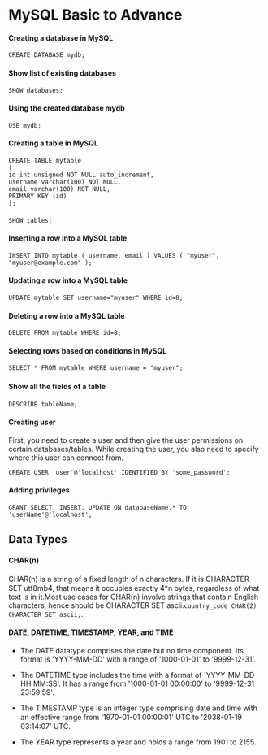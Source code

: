 # MySQL Basic to Advance

#### Creating a database in MySQL 

`CREATE DATABASE mydb;`

#### Show list of existing databases

`SHOW databases;`

#### Using the created database mydb
`USE mydb;`

#### Creating a table in MySQL

```
CREATE TABLE mytable
(
id int unsigned NOT NULL auto_increment,
username varchar(100) NOT NULL,
email varchar(100) NOT NULL,
PRIMARY KEY (id)
);
```

####

`SHOW tables;`

#### Inserting a row into a MySQL table
```
INSERT INTO mytable ( username, email ) VALUES ( "myuser", "myuser@example.com" );
```

#### Updating a row into a MySQL table

`UPDATE mytable SET username="myuser" WHERE id=8; `

#### Deleting a row into a MySQL table

`DELETE FROM mytable WHERE id=8;`

#### Selecting rows based on conditions in MySQL

`SELECT * FROM mytable WHERE username = "myuser";`

#### Show all the ﬁelds of a table

`DESCRIBE tableName;`

####  Creating user

First, you need to create a user and then give the user permissions on certain databases/tables. While creating the
user, you also need to specify where this user can connect from.

`CREATE USER 'user'@'localhost' IDENTIFIED BY 'some_password';`

#### Adding privileges

`GRANT SELECT, INSERT, UPDATE ON databaseName.* TO 'userName'@'localhost';`

## Data Types

#### CHAR(n)
CHAR(n) is a string of a ﬁxed length of n characters. If it is CHARACTER SET utf8mb4, that means it occupies exactly
4*n bytes, regardless of what text is in it.Most use cases for CHAR(n) involve strings that contain English characters, hence should be CHARACTER SET ascii.`country_code CHAR(2) CHARACTER SET ascii;`.

#### DATE, DATETIME, TIMESTAMP, YEAR, and TIME
- The DATE datatype comprises the date but no time component. Its format is 'YYYY-MM-DD' with a range of
'1000-01-01' to '9999-12-31'.

- The DATETIME type includes the time with a format of 'YYYY-MM-DD HH:MM:SS'. It has a range from '1000-01-01
00:00:00' to '9999-12-31 23:59:59'.

- The TIMESTAMP type is an integer type comprising date and time with an eﬀective range from '1970-01-01 00:00:01'
UTC to '2038-01-19 03:14:07' UTC.

- The YEAR type represents a year and holds a range from 1901 to 2155.


####
####
####

